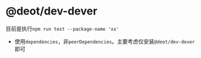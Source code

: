 # @deot/dev-dever

目前是执行`npm run test --package-name 'xx'`

- 使用`dependencies`，非`peerDependencies`。主要考虑仅安装`@deot/dev-dever`即可